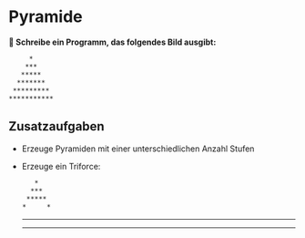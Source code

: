 
# Pyramide

**🎯 Schreibe ein Programm, das folgendes Bild ausgibt:**

         *
        ***
       *****
      *******
     *********
    ***********

## Zusatzaufgaben

- Erzeuge Pyramiden mit einer unterschiedlichen Anzahl Stufen
- Erzeuge ein Triforce:

         *
        ***
       *****
      *     *
     ***   ***
    ***** *****
